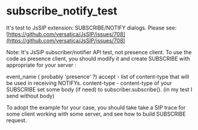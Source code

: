 # subscribe_notify_test

It's test to JsSIP extension: SUBSCRIBE/NOTIFY dialogs.
Please see: [https://github.com/versatica/JsSIP/issues/708](https://github.com/versatica/JsSIP/issues/708)

Note:
It's JsSIP subscriber/notifier API test, not presence client.
To use the code as presence client, you should modify it and create SUBSCRIBE with appropriate for your server :

event_name ( probably 'presence' ?)
accept - list of content-type that will be used in receiving NOTIFYs. 
content-type - content-type of your SUBSCRIBE
set some body (if need) to subscriber.subscribe(). (in my test I send without body)

To adopt the example for your case, you should take take a SIP trace for some client working with some server,
and see how to build SUBSCRIBE request.

